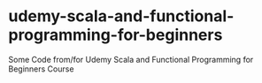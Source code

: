 # udemy-scala-and-functional-programming-for-beginners
Some Code from/for Udemy Scala and Functional Programming for Beginners Course

